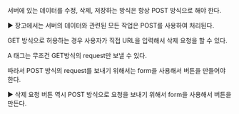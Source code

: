 서버에 있는 데이터를 수정, 삭제, 저장하는 방식은 항상 POST 방식으로 해야 한다.

▶ 장고에서는 서버의 데이터와 관련된 모든 작업은 POST를 사용하여 처리된다. 

GET 방식으로 허용하는 경우 사용자가 직접 URL을 입력해서 삭제 요청을 할 수 있다.

A 태그는 무조건 GET방식의 request만 보낼 수 있다.

따라서 POST 방식의 request를 보내기 위해서는 form을 사용해서 버튼을 만들어야 한다.

▶ 삭제 요청 버튼 역시 POST 방식으로 요청을 보내기 위해서 form을 사용해서 버튼을 만든다. 



